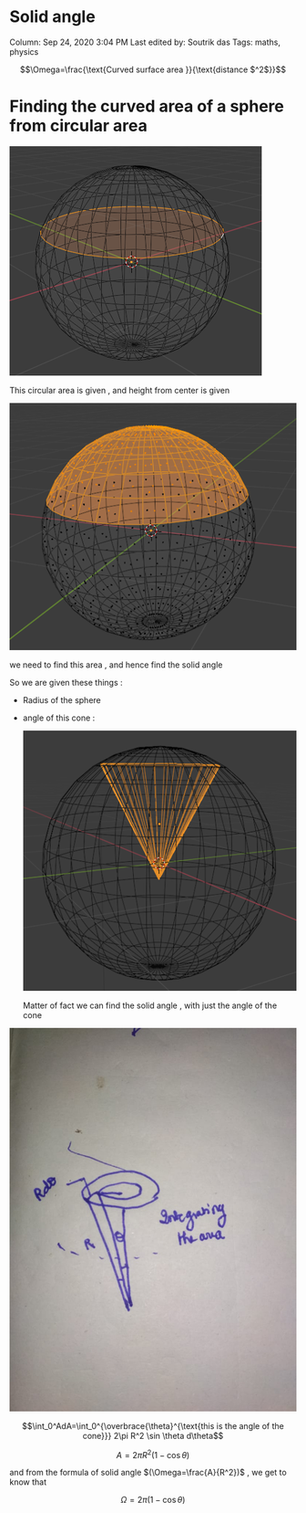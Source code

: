 # Solid angle

Column: Sep 24, 2020 3:04 PM
Last edited by: Soutrik das
Tags: maths, physics

$$\Omega=\frac{\text{Curved surface area }}{\text{distance $^2$}}$$

# Finding the curved area of a sphere from circular area

![Solid%20angle%20f91c78e4c3ab459daa183aea0504c8ff/Untitled.png](Solid%20angle%20f91c78e4c3ab459daa183aea0504c8ff/Untitled.png)

This circular area is given , and height from center is given 

![Solid%20angle%20f91c78e4c3ab459daa183aea0504c8ff/Untitled%201.png](Solid%20angle%20f91c78e4c3ab459daa183aea0504c8ff/Untitled%201.png)

we need to find this area , and hence find the solid angle 

So we are given these things :

- Radius of the sphere
- angle of this cone :

    ![A%20charged%20shell%20of%20radius%20R%20carries%20a%20total%20charge%204f157553c7064ffebba75e31654d4e25/Untitled%205.png](A%20charged%20shell%20of%20radius%20R%20carries%20a%20total%20charge%204f157553c7064ffebba75e31654d4e25/Untitled%205.png)

    Matter of fact we can find the solid angle , with just the angle of the cone 

![Solid%20angle%20f91c78e4c3ab459daa183aea0504c8ff/WhatsApp_Image_2020-09-06_at_08.26.22.jpeg](Solid%20angle%20f91c78e4c3ab459daa183aea0504c8ff/WhatsApp_Image_2020-09-06_at_08.26.22.jpeg)

$$\int_0^AdA=\int_0^{\overbrace{\theta}^{\text{this is the angle of the cone}}} 2\pi R^2 \sin \theta d\theta$$

$$A=2\pi R^2 (1-\cos \theta)$$

and from the formula of solid angle $(\Omega=\frac{A}{R^2})$  , we get to know that 

$$\Omega =2\pi (1-\cos \theta )$$